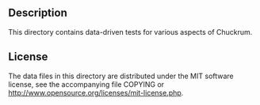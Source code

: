 Description
------------

This directory contains data-driven tests for various aspects of Chuckrum.

License
--------

The data files in this directory are distributed under the MIT software
license, see the accompanying file COPYING or
http://www.opensource.org/licenses/mit-license.php.


